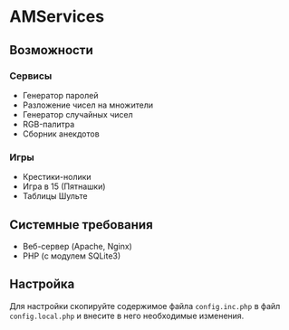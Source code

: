 # AMServices

## Возможности
### Сервисы
- Генератор паролей
- Разложение чисел на множители
- Генератор случайных чисел
- RGB-палитра
- Сборник анекдотов

### Игры
- Крестики-нолики
- Игра в 15 (Пятнашки)
- Таблицы Шульте


## Системные требования
- Веб-сервер (Apache, Nginx)
- PHP (с модулем SQLite3)


## Настройка
Для настройки скопируйте содержимое файла `config.inc.php` в файл `config.local.php` и внесите в него необходимые изменения.
